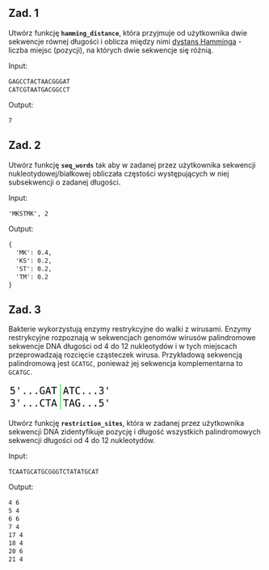 ## Zad. 1
Utwórz funkcję **`hamming_distance`**, która przyjmuje od użytkownika dwie sekwencje równej długości i oblicza między nimi [dystans Hamminga](https://pl.wikipedia.org/wiki/Odległość_Hamminga) - liczba miejsc (pozycji), na których dwie sekwencje się różnią.

Input:
```
GAGCCTACTAACGGGAT
CATCGTAATGACGGCCT
```

Output:
```
7
```


## Zad. 2
Utwórz funkcję **`seq_words`** tak aby w zadanej przez użytkownika sekwencji nukleotydowej/białkowej obliczała częstości występujących w niej subsekwencji o zadanej długości.

Input:
```
'MKSTMK', 2
```

Output:
```
{
  'MK': 0.4,
  'KS': 0.2,
  'ST': 0.2,
  'TM': 0.2
}
```


## Zad. 3
Bakterie wykorzystują enzymy restrykcyjne do walki z wirusami. Enzymy restrykcyjne rozpoznają w sekwencjach genomów wirusów palindromowe sekwencje DNA długości od 4 do 12 nukleotydów i w tych miejscach przeprowadzają rozcięcie cząsteczek wirusa. Przykładową sekwencją palindromową jest `GCATGC`, ponieważ jej sekwencja komplementarna to `GCATGC`.

![palindrome](../images/palindrome.jpg "Palindrome")

Utwórz funkcję **`restriction_sites`**, która w zadanej przez użytkownika sekwencji DNA zidentyfikuje pozycję i długość wszystkich palindromowych sekwencji długości od 4 do 12 nukleotydów.

Input:
```
TCAATGCATGCGGGTCTATATGCAT
```

Output:
```
4 6
5 4
6 6
7 4
17 4
18 4
20 6
21 4
```